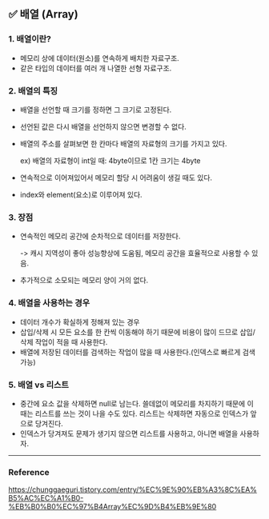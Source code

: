 ## ✅ 배열 (Array)

### 1. 배열이란?

- 메모리 상에 데이터(원소)를 연속하게 배치한 자료구조.
- 같은 타입의 데이터를 여러 개 나열한 선형 자료구조.

### 2. 배열의 특징

- 배열을 선언할 때 크기를 정하면 그 크기로 고정된다.
- 선언된 값은 다시 배열을 선언하지 않으면 변경할 수 없다.
- 배열의 주소를 살펴보면 한 칸마다 배열의 자료형의 크기를 가지고 있다.

  ex) 배열의 자료형이 int일 때: 4byte이므로 1칸 크기는 4byte
- 연속적으로 이어져있어서 메모리 할당 시 어려움이 생길 때도 있다.
- index와 element(요소)로 이루어져 있다.

### 3. 장점

- 연속적인 메모리 공간에 순차적으로 데이터를 저장한다.

  -> 캐시 지역성이 좋아 성능향상에 도움됨, 메모리 공간을 효율적으로 사용할 수 있음.
- 추가적으로 소모되는 메모리 양이 거의 없다.

### 4. 배열을 사용하는 경우

- 데이터 개수가 확실하게 정해져 있는 경우
- 삽입/삭제 시 모든 요소를 한 칸씩 이동해야 하기 때문에 비용이 많이 드므로 삽입/삭제 작업이 적을 때 사용한다.
- 배열에 저장된 데이터를 검색하는 작업이 많을 때 사용한다.(인덱스로 빠르게 검색 가능)

### 5. 배열 vs 리스트

- 중간에 요소 값을 삭제하면 null로 남는다. 쓸데없이 메모리를 차지하기 때문에 이 때는 리스트를 쓰는 것이 나을 수도 있다. 리스트는 삭제하면 자동으로 인덱스가 앞으로 당겨진다.
- 인덱스가 당겨져도 문제가 생기지 않으면 리스트를 사용하고, 아니면 배열을 사용하자.

--------------
### Reference
  
https://chunggaeguri.tistory.com/entry/%EC%9E%90%EB%A3%8C%EA%B5%AC%EC%A1%B0-%EB%B0%B0%EC%97%B4Array%EC%9D%B4%EB%9E%80
